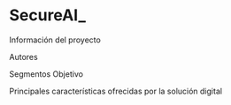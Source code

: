 # SecureAI_
Información del proyecto

Autores

Segmentos Objetivo

Principales características ofrecidas por la solución digital
